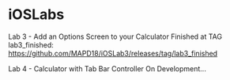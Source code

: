 # iOSLabs
Lab 3 - Add an Options Screen to your Calculator
Finished at TAG lab3_finished: https://github.com/MAPD18/iOSLab3/releases/tag/lab3_finished

Lab 4 - Calculator with Tab Bar Controller
On Development...
